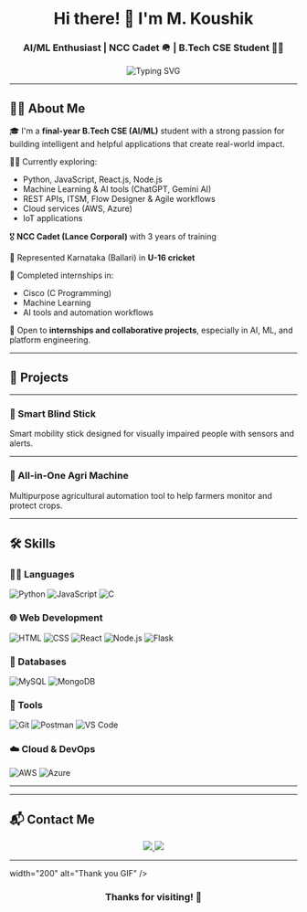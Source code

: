<h1 align="center">Hi there! 👋 I'm M. Koushik</h1>

<h3 align="center">AI/ML Enthusiast | NCC Cadet 🪖 | B.Tech CSE Student 👨‍💻</h3>

<p align="center">
  <img src="https://readme-typing-svg.demolab.com?font=Fira+Code&size=22&pause=1000&center=true&vCenter=true&width=800&height=50&lines=B.Tech+CSE+Student;Learning+AI%2FML+Tools+%26+Web+Development;Passionate+about+building+impactful+apps" alt="Typing SVG" />
</p>

---

## 🧑‍💼 About Me

🎓 I'm a **final-year B.Tech CSE (AI/ML)** student with a strong passion for building intelligent and helpful applications that create real-world impact.  

👨‍💻 Currently exploring:  
- Python, JavaScript, React.js, Node.js  
- Machine Learning & AI tools (ChatGPT, Gemini AI)  
- REST APIs, ITSM, Flow Designer & Agile workflows  
- Cloud services (AWS, Azure)  
- IoT applications  

🎖 **NCC Cadet (Lance Corporal)** with 3 years of training  

🏏 Represented Karnataka (Ballari) in **U-16 cricket**

💼 Completed internships in:  
- Cisco (C Programming)  
- Machine Learning  
- AI tools and automation workflows  

🤝 Open to **internships and collaborative projects**, especially in AI, ML, and platform engineering.

---

## 🚀 Projects


---

### 🦯 Smart Blind Stick
Smart mobility stick designed for visually impaired people with sensors and alerts.

---

### 🚜 All-in-One Agri Machine
Multipurpose agricultural automation tool to help farmers monitor and protect crops.

---

## 🛠️ Skills

### 🧑‍💻 Languages
![Python](https://img.shields.io/badge/Python-3776AB?style=for-the-badge&logo=python&logoColor=white)
![JavaScript](https://img.shields.io/badge/JavaScript-F7DF1E?style=for-the-badge&logo=javascript&logoColor=black)
![C](https://img.shields.io/badge/C-00599C?style=for-the-badge&logo=c&logoColor=white)

### 🌐 Web Development
![HTML](https://img.shields.io/badge/HTML5-E34F26?style=for-the-badge&logo=html5&logoColor=white)
![CSS](https://img.shields.io/badge/CSS3-1572B6?style=for-the-badge&logo=css3&logoColor=white)
![React](https://img.shields.io/badge/React-20232A?style=for-the-badge&logo=react&logoColor=61DAFB)
![Node.js](https://img.shields.io/badge/Node.js-339933?style=for-the-badge&logo=nodedotjs&logoColor=white)
![Flask](https://img.shields.io/badge/Flask-000000?style=for-the-badge&logo=flask&logoColor=white)

### 🧠 Databases
![MySQL](https://img.shields.io/badge/MySQL-005C84?style=for-the-badge&logo=mysql&logoColor=white)
![MongoDB](https://img.shields.io/badge/MongoDB-4EA94B?style=for-the-badge&logo=mongodb&logoColor=white)

### 🔧 Tools
![Git](https://img.shields.io/badge/Git-F05032?style=for-the-badge&logo=git&logoColor=white)
![Postman](https://img.shields.io/badge/Postman-FF6C37?style=for-the-badge&logo=postman&logoColor=white)
![VS Code](https://img.shields.io/badge/VSCode-007ACC?style=for-the-badge&logo=visual-studio-code&logoColor=white)

### ☁️ Cloud & DevOps
![AWS](https://img.shields.io/badge/AWS-232F3E?style=for-the-badge&logo=amazon-aws&logoColor=white)
![Azure](https://img.shields.io/badge/Microsoft_Azure-0078D4?style=for-the-badge&logo=microsoft-azure&logoColor=white)

---


---

## 📬 Contact Me

<p align="center">
  <a href="https://www.linkedin.com/in/myneni-koushik-choudary-5b42aa2b7/" target="_blank">
    <img src="https://img.shields.io/badge/LinkedIn-blue?style=for-the-badge&logo=linkedin&logoColor=white" />
  </a>
  <a href="mailto:koushikmyneni88@gmail.com">
    <img src="https://img.shields.io/badge/Gmail-D14836?style=for-the-badge&logo=gmail&logoColor=white" />
  </a>
</p>

---

 width="200" alt="Thank you GIF" />
</p>

<h3 align="center">Thanks for visiting! 👋</h3>
